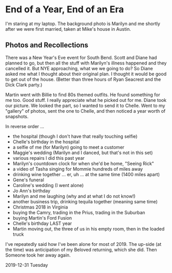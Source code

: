 # End of a Year, End of an Era

I'm staring at my laptop.
The background photo is Marilyn and me shortly after
we were first married, taken at Mike's house in Austin.

## Photos and Recollections

There was a New Year's Eve event for South Bend.
Scott and Diane had planned to go, but then all the stuff with
Marilyn's illness happened and they cancelled it. But NYE approaching,
what we we going to do? So Diane asked me what I thought about their
original plan. I thought it would be good to get out of the house.
(Better than three hours of Ryan Seacrest and the Dick Clark party.)

Martin went with Billie to find 80s themed outfits.
He found something for me too. Good stuff. I really appreciate what he
picked out for me. Diane took our picture. We looked the part,
so I wanted to send it to Chelle. Went to my "gallery" of photos,
sent the one to Chelle, and then noticed a year worth of snapshots.

In reverse order ...

* the hospital (though I don't have that really touching selfie)
* Chelle's birthday in the hospital
* a selfie of me (for Marilyn) going to meet a customer
* Maggie's wedding (Marilyn and I danced, but that's not in this set)
* various repairs I did this past year
* Marilyn's countdown clock for when she'd be home, "Seeing Rick"
* a video of Tasha singing for Mommie hundreds of miles away
* drinking wine together ... er, uh ... at the same time (1400 miles apart)
* Gene's funeral
* Caroline's wedding (I went alone)
* Jo Ann's birthday
* Marilyn and me laughing (why and at what I do not know!)
* another business trip, drinking tequila together (meaning same time)
* Christmas 2018 in Virginia
* buying the Camry, trading in the Prius, trading in the Suburban
* buying Martin's Ford Fusion
* Chelle's birthday LAST year
* Martin moving out, the three of us in his empty room, then in the loaded truck

I've repeatedly said how I've been alone for most of 2019.
The up-side (at the time) was anticipation of my Beloved returning,
which she did. Then Someone took her away again.

2019-12-31 Tuesday



